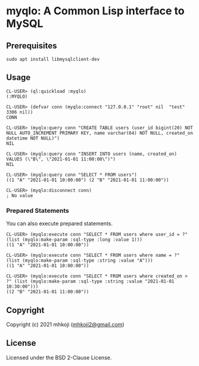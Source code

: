 # myqlo: A Common Lisp interface to MySQL

## Prerequisites

```
sudo apt install libmysqlclient-dev
```

## Usage

```
CL-USER> (ql:quickload :myqlo)
(:MYQLO)

CL-USER> (defvar conn (myqlo:connect "127.0.0.1" "root" nil  "test" 3306 nil))
CONN

CL-USER> (myqlo:query conn "CREATE TABLE users (user_id bigint(20) NOT NULL AUTO_INCREMENT PRIMARY KEY, name varchar(64) NOT NULL, created_on datetime NOT NULL)")
NIL

CL-USER> (myqlo:query conn "INSERT INTO users (name, created_on) VALUES (\"B\", \"2021-01-01 11:00:00\")")
NIL

CL-USER> (myqlo:query conn "SELECT * FROM users")
((1 "A" "2021-01-01 10:00:00") (2 "B" "2021-01-01 11:00:00"))

CL-USER> (myqlo:disconnect conn)
; No value
```

###  Prepared Statements

You can also execute prepared statements.

```
CL-USER> (myqlo:execute conn "SELECT * FROM users where user_id = ?" (list (myqlo:make-param :sql-type :long :value 1)))
((1 "A" "2021-01-01 10:00:00"))

CL-USER> (myqlo:execute conn "SELECT * FROM users where name = ?" (list (myqlo:make-param :sql-type :string :value "A")))
((1 "A" "2021-01-01 10:00:00"))

CL-USER> (myqlo:execute conn "SELECT * FROM users where created_on > ?" (list (myqlo:make-param :sql-type :string :value "2021-01-01 10:30:00")))
((2 "B" "2021-01-01 11:00:00"))
```

## Copyright

Copyright (c) 2021 mhkoji (mhkoji2@gmail.com)

## License

Licensed under the BSD 2-Clause License.
